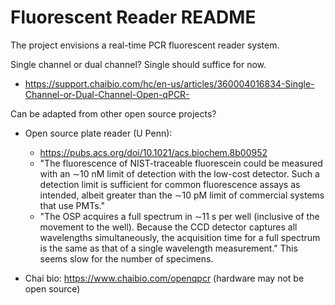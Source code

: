# Fluorescent Reader README

The project envisions a real-time PCR fluorescent reader system.

Single channel or dual channel?  Single should suffice for now.

- https://support.chaibio.com/hc/en-us/articles/360004016834-Single-Channel-or-Dual-Channel-Open-qPCR-

Can be adapted from other open source projects?

- Open source plate reader (U Penn):  
    - https://pubs.acs.org/doi/10.1021/acs.biochem.8b00952 
    - "The fluorescence of NIST-traceable fluorescein could be measured with an ∼10 nM limit of detection with the low-cost detector. Such a detection limit is sufficient for common fluorescence assays as intended, albeit greater than the ∼10 pM limit of commercial systems that use PMTs."
    - "The OSP acquires a full spectrum in ∼11 s per well (inclusive of the movement to the well). Because the CCD detector captures all wavelengths simultaneously, the acquisition time for a full spectrum is the same as that of a single wavelength measurement."  This seems slow for the number of specimens.
    
- Chai bio:  https://www.chaibio.com/openqpcr (hardware may not be open source)

